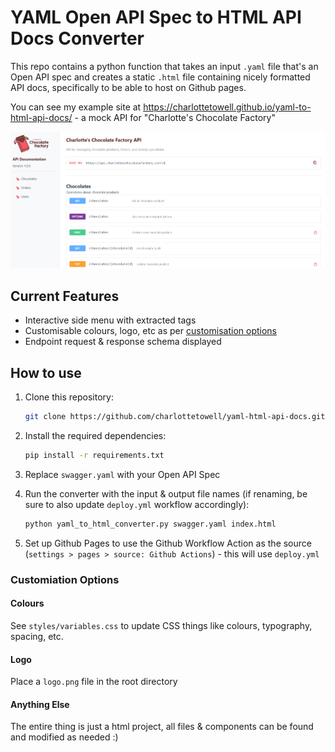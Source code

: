 # YAML Open API Spec to HTML API Docs Converter

This repo contains a python function that takes an input `.yaml` file that's an Open API spec and creates a static `.html` file containing nicely formatted API docs, specifically to be able to host on Github pages.

You can see my example site at https://charlottetowell.github.io/yaml-to-html-api-docs/ - a mock API for "Charlotte's Chocolate Factory"

![CharlottesChocolateFactoryExample.png](CharlottesChocolateFactoryExample.png)

## Current Features

- Interactive side menu with extracted tags
- Customisable colours, logo, etc as per [customisation options](#customiation-options)
- Endpoint request & response schema displayed


## How to use

1. Clone this repository:
   ```bash
   git clone https://github.com/charlottetowell/yaml-html-api-docs.git
   ```

2. Install the required dependencies:
   ```bash
   pip install -r requirements.txt
   ```

3. Replace `swagger.yaml` with your Open API Spec

2. Run the converter with the input & output file names (if renaming, be sure to also update `deploy.yml` workflow accordingly):
   ```bash
   python yaml_to_html_converter.py swagger.yaml index.html
   ```
4. Set up Github Pages to use the Github Workflow Action as the source (`settings > pages > source: Github Actions`) - this will use `deploy.yml`

### Customiation Options

#### Colours

See `styles/variables.css` to update CSS things like colours, typography, spacing, etc.


#### Logo

Place a `logo.png` file in the root directory

#### Anything Else
The entire thing is just a html project, all files & components can be found and modified as needed :)
